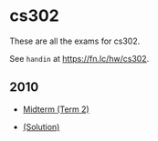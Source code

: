 # cs302

These are all the exams for cs302.

See `handin` at https://fn.lc/hw/cs302.



## 2010


* [Midterm (Term 2)](/static/exams/cs302/2010/cs302-2010-t2-miderm.pdf)

* [(Solution)](/static/exams/cs302/2010/cs302-2010-t2-midterm-solution.pdf)


